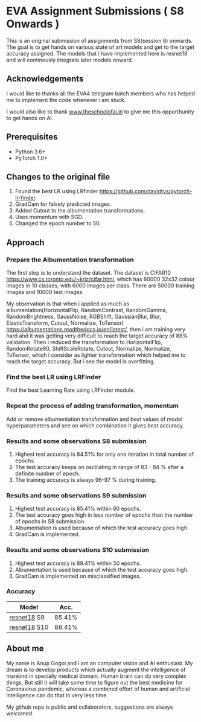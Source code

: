 # EVA Assignment Submissions ( S8 Onwards )

This is an original submission of assignments from S8(session 8) onwards. The goal is to get hands on various state of art models and get to the target accuracy assigned.
The models that i have implemented here is resnet18 and will continously integrate later models onward. 

## Acknowledgements

I would like to thanks all the EVA4 telegram batch members who has helped me to implement the code whenever i am stuck.

I would also like to thank www.theschoolofai.in to give me this opporthunity to get hands on AI. 

## Prerequisites
- Python 3.6+
- PyTorch 1.0+

## Changes to the original file

1. Found the best LR using LRfinder https://github.com/davidtvs/pytorch-lr-finder.
2. GradCam for falsely predicted images.
3. Added Cutout to the albumentation transformations.
4. Uses momentum with SGD.
5. Changed the epoch number to 50.

## Approach

### Prepare the Albumentation transformation
The first step is to understand the dataset. The dataset is CIFAR10 https://www.cs.toronto.edu/~kriz/cifar.html, which has  60000 32x32 colour images in 10 classes, with 6000 images per class. There are 50000 training images and 10000 test images.

My observation is that when i applied as much as albumentation(HorizontalFlip, RandomContrast, RandomGamma, RandomBrightness, GaussNoise, RGBShift, GaussianBlur, Blur, ElasticTransform, Cutout, Normalize, ToTensor) https://albumentations.readthedocs.io/en/latest/, then i am training very hard and it was getting very difficult to reach the target accuracy of 88% validation. Then i reduced the transformation to HorizontalFlip, RandomRotate90, ShiftScaleRotate, Cutout, Normalize, Normalize, ToTensor, which i consider as lighter transformation which helped me to reach the target accuracy, But i see the model is overfitting. 

### Find the best LR using LRFinder

Find the best Learning Rate using LRFinder module.

### Repeat the process of adding transformation, momentum

Add or remove albumentation transformation and best values of model hyperparameters and see on which combination it gives best accuracy.

### Results and some observations S8 submission
1. Highest test accuracy is 84.51% for only one iteration in total number of epochs.
2. The test accuracy keeps on oscillating in range of 83 - 84 % after a definite number of epoch.
3. The training accuracy is always 96-97 % during training.

### Results and some observations S9 submission
1. Highest test accuracy is 85.41% within 60 epochs. 
2. The test accuracy goes high in less number of epochs than the number of epochs in S8 submission.
3. Albumentation is used because of which the test accuracy goes high.
4. GradCam is implemented.

### Results and some observations S10 submission
1. Highest test accuracy is 88.41% within 50 epochs. 
3. Albumentation is used because of which the test accuracy goes high.
4. GradCam is implemented on misclassified images.

### Accuracy
| Model             | Acc.        |
| ----------------- | ----------- |
| [resnet18](https://arxiv.org/abs/1512.03385) S9         | 85.41%      |
| [resnet18](https://arxiv.org/abs/1512.03385) S10         | 88.41%      |



## About me
My name is Anup Gogoi and i am an computer vision and AI enthusiast. My dream is to develop products which actually augment the intelligence of mankind in specially medical domain. Human brain can do very complex things, But still it will take some time to figure out the best medicine for Coronavirus pandemic, whereas a combined effort of human and artificial intelligence can do that in very less time.

My github repo is public and collaborators, suggestions are always welcomed.




